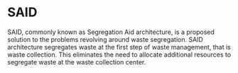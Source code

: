 # SAID
SAID, commonly known as Segregation Aid architecture, is a proposed solution to the problems revolving around waste segregation. SAID architecture segregates waste at the first step of waste management, that is waste collection. This eliminates the need to allocate additional resources to segregate waste at the waste collection center. 
